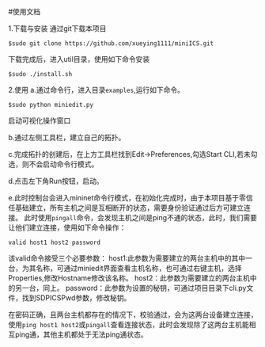 #使用文档

1.下载与安装
通过git下载本项目

`$sudo git clone https://github.com/xueying1111/miniICS.git`

下载完成后，进入util目录，使用如下命令安装

`$sudo ./install.sh`

2.使用
a.通过命令行，进入目录`examples`,运行如下命令。

`$sudo python miniedit.py`

启动可视化操作窗口

b.通过左侧工具栏，建立自己的拓扑。

c.完成拓扑的创建后，在上方工具栏找到Edit->Preferences,勾选Start CLI,若未勾选，则不会启动命令行模式。

d.点击左下角Run按钮，启动。

e.此时控制台会进入mininet命令行模式，在初始化完成时，由于本项目基于零信任基础建立，所有主机之间是互相断开的状态，需要身份验证通过后方可建立连接。
此时使用`pingall`命令，会发现主机之间是ping不通的状态，此时，我们需要让他们建立连接，使用如下命令操作：

`valid host1 host2 password`

该valid命令接受三个必要参数：
host1:此参数为需要建立的两台主机中的其中一台，为其名称，可通过miniedit界面查看主机名称，也可通过右键主机，选择Properties,修改Hostname修改该名称。
host2：此参数为需要建立的两台主机中的另一台，同上。
password：此参数为设置的秘钥，可通过项目目录下cli.py文件，找到SDPICSPwd参数，修改秘钥。

在密码正确，且两台主机都存在的情况下，校验通过，会为这两台设备建立连接，使用`ping host1 host2`或`pingall`查看连接状态，此时会发现除了这两台主机能相互ping通，其他主机都处于无法ping通状态。



